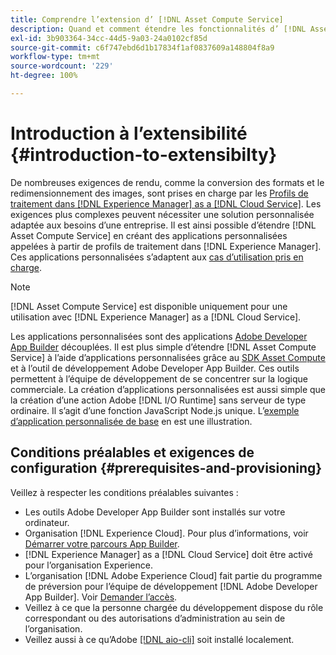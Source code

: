 ```yaml
---
title: Comprendre l’extension d’ [!DNL Asset Compute Service]
description: Quand et comment étendre les fonctionnalités d’ [!DNL Asset Compute Service] pour effectuer un traitement personnalisé des ressources.
exl-id: 3b903364-34cc-44d5-9a03-24a0102cf85d
source-git-commit: c6f747ebd6d1b17834f1af0837609a148804f8a9
workflow-type: tm+mt
source-wordcount: '229'
ht-degree: 100%

---
```


# Introduction à l’extensibilité {#introduction-to-extensibilty}

De nombreuses exigences de rendu, comme la conversion des formats et le redimensionnement des images, sont prises en charge par les [Profils de traitement dans  [!DNL Experience Manager]  as a  [!DNL Cloud Service]](https://experienceleague.adobe.com/fr/docs/experience-manager-cloud-service/content/assets/asset-microservices-overview). Les exigences plus complexes peuvent nécessiter une solution personnalisée adaptée aux besoins d’une entreprise. Il est ainsi possible d’étendre [!DNL Asset Compute Service] en créant des applications personnalisées appelées à partir de profils de traitement dans [!DNL Experience Manager]. Ces applications personnalisées s’adaptent aux [cas d’utilisation pris en charge](https://experienceleague.adobe.com/fr/docs/experience-manager-cloud-service/content/assets/manage/asset-microservices-configure-and-use).

>[!NOTE]
>
>[!DNL Asset Compute Service] est disponible uniquement pour une utilisation avec [!DNL Experience Manager] as a [!DNL Cloud Service].

Les applications personnalisées sont des applications [Adobe Developer App Builder](https://github.com/AdobeDocs/app-builder) découplées. Il est plus simple d’étendre [!DNL Asset Compute Service] à l’aide d’applications personnalisées grâce au [SDK Asset Compute](https://github.com/adobe/asset-compute-sdk) et à l’outil de développement Adobe Developer App Builder. Ces outils permettent à l’équipe de développement de se concentrer sur la logique commerciale. La création d’applications personnalisées est aussi simple que la création d’une action Adobe [!DNL I/O Runtime] sans serveur de type ordinaire. Il s’agit d’une fonction JavaScript Node.js unique. L’[exemple d’application personnalisée de base](https://github.com/adobe/asset-compute-example-workers/blob/master/projects/worker-basic/worker-basic.js) en est une illustration.

## Conditions préalables et exigences de configuration {#prerequisites-and-provisioning}

Veillez à respecter les conditions préalables suivantes :

* Les outils Adobe Developer App Builder sont installés sur votre ordinateur.
* Organisation [!DNL Experience Cloud]. Pour plus d’informations, voir [Démarrer votre parcours App Builder](https://developer.adobe.com/app-builder/docs/getting_started/#acquire-access-and-credentials).
* [!DNL Experience Manager] as a [!DNL Cloud Service] doit être activé pour l’organisation Experience.
* L’organisation [!DNL Adobe Experience Cloud] fait partie du programme de préversion pour l’équipe de développement [!DNL Adobe Developer App Builder]. Voir [Demander l’accès](https://developer.adobe.com/app-builder/docs/overview/getting_access).
* Veillez à ce que la personne chargée du développement dispose du rôle correspondant ou des autorisations d’administration au sein de l’organisation.
* Veillez aussi à ce qu’Adobe [[!DNL aio-cli]](https://github.com/adobe/aio-cli) soit installé localement.

<!-- TBD for later:

* What all accesses and licenses are required?
* What all permissions are required to create, debug, and deploy custom applications?
* How do developers get access and provision the required apps?
* What is repository management?
* Anything on security and data transfer?
* What about handling personal or sensitive information?
* Custom application SLA is dependent on SLAs of various services it depends on.
* Document how the devs can get to know the KPIs of their custom applications. The KPIs are dependent on the performance at Adobe's side, amongst other things.
-->
